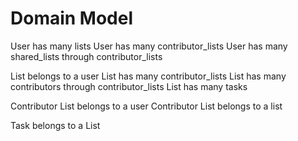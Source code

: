 # Domain Model

User has many lists
User has many contributor_lists
User has many shared_lists through contributor_lists

List belongs to a user
List has many contributor_lists
List has many contributors through contributor_lists
List has many tasks

Contributor List belongs to a user
Contributor List belongs to a list


Task belongs to a List

